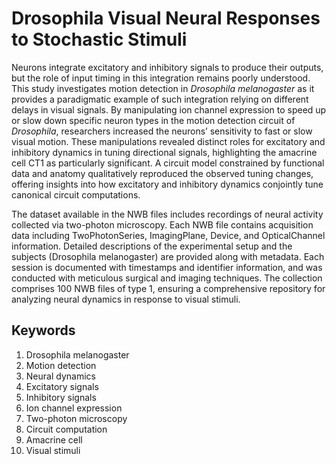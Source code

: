 # Drosophila Visual Neural Responses to Stochastic Stimuli

Neurons integrate excitatory and inhibitory signals to produce their outputs, but the role of input timing in this integration remains poorly understood. This study investigates motion detection in *Drosophila melanogaster* as it provides a paradigmatic example of such integration relying on different delays in visual signals. By manipulating ion channel expression to speed up or slow down specific neuron types in the motion detection circuit of *Drosophila*, researchers increased the neurons’ sensitivity to fast or slow visual motion. These manipulations revealed distinct roles for excitatory and inhibitory dynamics in tuning directional signals, highlighting the amacrine cell CT1 as particularly significant. A circuit model constrained by functional data and anatomy qualitatively reproduced the observed tuning changes, offering insights into how excitatory and inhibitory dynamics conjointly tune canonical circuit computations.

The dataset available in the NWB files includes recordings of neural activity collected via two-photon microscopy. Each NWB file contains acquisition data including TwoPhotonSeries, ImagingPlane, Device, and OpticalChannel information. Detailed descriptions of the experimental setup and the subjects (Drosophila melanogaster) are provided along with metadata. Each session is documented with timestamps and identifier information, and was conducted with meticulous surgical and imaging techniques. The collection comprises 100 NWB files of type 1, ensuring a comprehensive repository for analyzing neural dynamics in response to visual stimuli.

## Keywords
1. Drosophila melanogaster
2. Motion detection
3. Neural dynamics
4. Excitatory signals
5. Inhibitory signals
6. Ion channel expression
7. Two-photon microscopy
8. Circuit computation
9. Amacrine cell
10. Visual stimuli